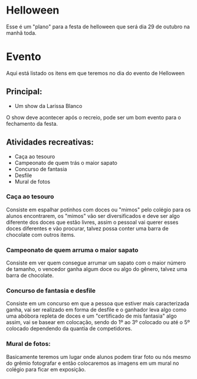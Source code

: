 # Helloween

Esse é um "plano" para a festa de helloween que será dia 29 de outubro na manhã toda.



# Evento

Aqui está listado os itens em que teremos no dia do evento de Helloween


## Principal:
- Um show da Larissa Blanco

O show deve acontecer após o recreio, pode ser um bom evento para o fechamento da festa.

## Atividades recreativas:
- Caça ao tesouro
- Campeonato de quem trás o maior sapato
- Concurso de fantasia
- Desfile
- Mural de fotos


### Caça ao tesouro

Consiste em espalhar potinhos com doces ou "mimos" pelo colégio para os alunos encontrarem, os "mimos" vão ser diversificados
e deve ser algo diferente dos doces que estão livres, assim o pessoal vai querer esses doces diferentes e vão procurar, talvez possa conter uma barra de chocolate com outros items.

### Campeonato de quem arruma o maior sapato

Consiste em ver quem consegue arrumar um sapato com o maior número de tamanho, o vencedor ganha algum doce ou algo do gênero, talvez uma barra de chocolate.

### Concurso de fantasia e desfile

Consiste em um concurso em que a pessoa que estiver mais caracterizada ganha, vai ser realizado em forma de desfile e o ganhador leva algo como uma abóbora repleta de doces e um "certificado de mis fantasia" algo assim, vai se basear em colocação, sendo do 1º ao 3º colocado ou até o 5º colocado dependendo da quantia de competidores.

### Mural de fotos:

Basicamente teremos um lugar onde alunos podem tirar foto ou nós mesmo do grêmio fotografar e então colocaremos as imagens em um mural no colégio para ficar em exposição. 

